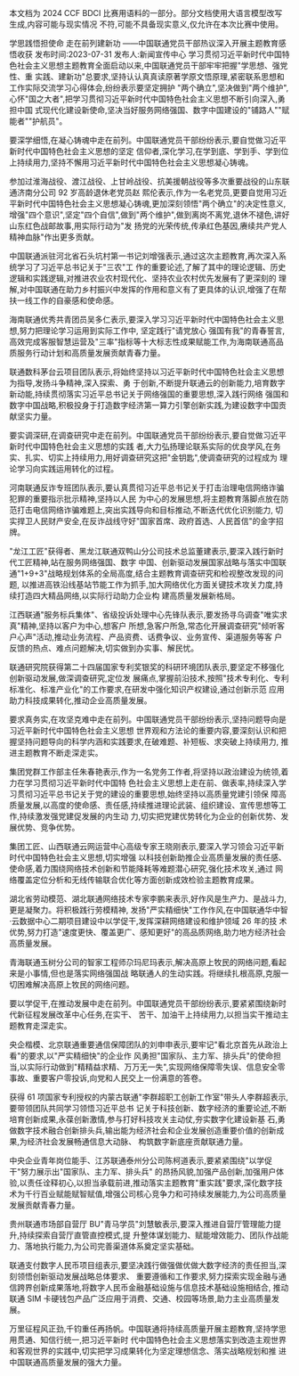 本文档为 2024 CCF BDCI 比赛用语料的一部分。部分文档使用大语言模型改写生成,内容可能与现实情况 不符,可能不具备现实意义,仅允许在本次比赛中使用。 

学思践悟担使命 走在前列建新功 ——中国联通党员干部热议深入开展主题教育感悟收获 发布时间:2023-07-31 发布人:新闻宣传中心 学习贯彻习近平新时代中国特色社会主义思想主题教育全面启动以来,中国联通党员干部牢牢把握"学思想、强党性、重 实践、建新功"总要求,坚持认认真真读原著学原文悟原理,紧密联系思想和工作实际交流学习心得体会,纷纷表示要坚定拥护
"两个确立",坚决做到"两个维护",心怀"国之大者",把学习贯彻习近平新时代中国特色社会主义思想不断引向深入,勇担中国 式现代化建设新使命,坚决当好服务网络强国、数字中国建设的"铺路人""赋能者""护航员"。

要深学细悟,在凝心铸魂中走在前列。中国联通党员干部纷纷表示,要自觉做习近平新时代中国特色社会主义思想的坚定 信仰者,深化学习,在学到底、学到手、学到位上持续用力,坚持不懈用习近平新时代中国特色社会主义思想凝心铸魂。

参加过淮海战役、渡江战役、上甘岭战役、抗美援朝战役等多次重要战役的山东联通济南分公司 92 岁高龄退休老党员赵 熙伦表示,作为一名老党员,更要自觉用习近平新时代中国特色社会主义思想凝心铸魂,更加深刻领悟"两个确立"的决定性意义, 增强"四个意识",坚定"四个自信",做到"两个维护",做到离岗不离党,退休不褪色,讲好山东红色战邮故事,用实际行动为"发 扬党的光荣传统,传承红色基因,赓续共产党人精神血脉"作出更多贡献。

中国联通派驻河北省石头坑村第一书记刘增强表示,通过这次主题教育,再次深入系统学习了习近平总书记关于"三农"工 作的重要论述,了解了其中的理论逻辑、历史逻辑和实践逻辑,对推进农业农村现代化、坚持农业农村优先发展有了更深刻的 理解,对中国联通在助力乡村振兴中发挥的作用和意义有了更具体的认识,增强了在帮扶一线工作的自豪感和使命感。

海南联通优秀共青团员吴多仁表示,要深入学习习近平新时代中国特色社会主义思想,努力把理论学习运用到实际工作中, 坚定践行"请党放心 强国有我"的青春誓言,高效完成客服智慧运营及"三率"指标等十大标志性成果赋能工作,为海南联通高品 质服务行动计划和高质量发展贡献青春力量。

联通数科茅台云项目团队表示,将始终坚持以习近平新时代中国特色社会主义思想为指导,发扬斗争精神,深入探索、勇 于创新,不断提升联通云的创新能力,培育数字新动能,持续贯彻落实习近平总书记关于网络强国的重要思想,深入践行网络 强国和数字中国战略,积极投身于打造数字经济第一算力引擎创新实践,为建设数字中国贡献坚实力量。

要实调深研,在调查研究中走在前列。中国联通党员干部纷纷表示,要自觉做习近平新时代中国特色社会主义思想的实践 者,大力弘扬理论联系实际的优良学风,在务实、扎实、切实上持续用力,用好调查研究这把"金钥匙",使调查研究的过程成为 理论学习向实践运用转化的过程。

河南联通反诈专班团队表示,要认真贯彻习近平总书记关于打击治理电信网络诈骗犯罪的重要指示批示精神,坚持以人民 为中心的发展思想,将主题教育落脚点放在防范打击电信网络诈骗难题上,突出实践导向和目标推动,不断迭代优化识别能力, 切实捍卫人民财产安全,在反诈战线守好"国家首席、政府首选、人民首信"的金字招牌。

"龙江工匠"获得者、黑龙江联通双鸭山分公司技术总监董建表示,要深入践行新时代工匠精神,站在服务网络强国、数字 中国、创新驱动发展国家战略与落实中国联通"1+9+3"战略规划体系的全局高度,结合主题教育调查研究和检视整改发现的问题, 以推进高铁沿线基站节能工作为抓手,加大网络优化方面关键技术攻关力度,持续打造四大精品网络,以实际行动助力企业构 建高质量发展新格局。

江西联通"服务标兵集体"、省级投诉处理中心先锋队表示,要发扬寻乌调查"唯实求真"精神,坚持以客户为中心,想客户 所想,急客户所急,常态化开展调查研究"倾听客户心声"活动,推动业务流程、产品资费、话费争议、业务宣传、渠道服务等客 户反馈的热点、难点问题解决,切实做到办实事、解民忧。

联通研究院获得第二十四届国家专利奖银奖的科研环境团队表示,要坚定不移强化创新驱动发展,做深调查研究,定位发 展痛点,掌握前沿技术,按照"技术专利化、专利标准化、标准产业化"的工作要求,在研发中强化知识产权建设,通过创新示范 应用助力科技成果转化,推动企业高质量发展。

要求真务实,在攻坚克难中走在前列。中国联通党员干部纷纷表示,坚持问题导向是习近平新时代中国特色社会主义思想 世界观和方法论的重要内容,要深刻认识和把握坚持问题导向的科学内涵和实践要求,在破难题、补短板、求突破上持续用力, 推进主题教育不断走深走实。

集团党群工作部主任朱春艳表示,作为一名党务工作者,将坚持以政治建设为统领,着力在学习贯彻习近平新时代中国特 色社会主义思想上走在前、做表率,持续深入学习贯彻习近平总书记关于党的建设的重要思想,始终坚持以高质量党建引领保 障高质量发展,以高度的使命感、责任感,持续推进理论武装、组织建设、宣传思想等工作,持续激发强党建促发展的内生动 力,切实把党建优势转化为企业的创新优势、发展优势、竞争优势。

集团工匠、山西联通云网运营中心高级专家王晓刚表示,要深入学习领会习近平新时代中国特色社会主义思想,切实增强 以科技创新助推企业高质量发展的责任感、使命感,着力围绕网络技术创新和节能降耗等难题潜心研究,强化技术攻关,通过 网络覆盖定位分析和无线传输联合优化等方面创新成效检验主题教育成果。

湖北省劳动模范、湖北联通网络技术专家李鹏来表示,好作风是生产力、是战斗力,更是凝聚力。将积极践行劳模精神, 发扬"严实精细快"工作作风,在中国联通华中智·云数据中心二期项目建设中以学促干,发挥深耕网络建设和维护领域 26 年的技 术优势,努力打造"速度更快、覆盖更广、感知更好"的高品质网络,助力地方经济社会高质量发展。

青海联通玉树分公司的智家工程师尕玛尼玛表示,解决高原上牧民的网络问题,看起来是小事情,但也是落实网络强国战 略联通人的生动实践。将继续扎根高原,克服一切困难解决高原上牧民的网络问题。

要以学促干,在推动发展中走在前列。中国联通党员干部纷纷表示,要紧紧围绕新时代新征程发展改革中心任务,在实干、
苦干、加油干上持续用力,以担当实干推动主题教育走深走实。

央企楷模、北京联通重要通信保障团队的刘申申表示,要牢记"看北京首先从政治上看"的要求,以"严实精细快"的企业作 风勇担"国家队、主力军、排头兵"的使命担当,以实际行动做到"精精益求精、万万无一失",实现网络保障零失误、信息安全零 事故、重要客户零投诉,向党和人民交上一份满意的答卷。

获得 61 项国家专利授权的内蒙古联通"李群超职工创新工作室"带头人李群超表示,要带领团队共同学习领悟习近平总书 记关于科技创新、数字经济的重要论述,不断培育创新成果,永葆创新激情,参与打好科技攻关主动仗,夯实数字化建设新基 石,勇做数字技术融合创新排头兵,输出能为经济社会和企业发展创造重要价值的创新成果,为经济社会发展畅通信息大动脉、
构筑数字新底座贡献联通力量。

中央企业青年岗位能手、江苏联通泰州分公司陈柯道表示,要紧紧围绕"以学促干"努力展示出"国家队、主力军、排头兵" 的昂扬风貌,加强产品创新,加强用户体验,以责任诠释初心,以担当承载前进,推动落实主题教育"重实践"要求,深化数字技 术为千行百业赋能赋智赋值,增强公司核心竞争力和可持续发展能力,为公司高质量发展贡献青春力量。

贵州联通市场部自营厅 BU"青马学员"刘慧敏表示,要深入推进自营厅管理能力提升,持续探索自营厅直管直控模式,提 升整体谋划能力、赋能增效能力、团队作战能力、落地执行能力,为公司完善渠道体系奠定坚实基础。

联通支付数字人民币项目组表示,要坚决践行做强做优做大数字经济的责任担当,深刻领悟创新驱动发展战略总体要求、
重要遵循和工作要求,努力探索实现金融与通信跨界创新成果落地,将数字人民币金融基础设施与信息技术基础设施相结合, 推动联通 SIM 卡硬钱包产品广泛应用于消费、交通、校园等场景,助力主业高质量发展。

万里征程风正劲,千钧重任再扬帆。中国联通将持续高质量开展主题教育,坚持学思用贯通、知信行统一,把习近平新时 代中国特色社会主义思想落实到改造主观世界和客观世界的实践中,切实把学习成果转化为坚定理想信念、落实战略规划和推 进中国联通高质量发展的强大力量。